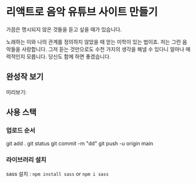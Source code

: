 # 리액트로 음악 유튜브 사이트 만들기

가끔은 명시되지 않은 것들을 듣고 싶을 때가 있습니다. 

노래하는 이와 나의 관계를 정의하지 않았을 때 얻는 미학이 있는 법이죠.
저는 그런 음악들을 사랑합니다. 
그저 듣는 것만으로도 수천 가지의 생각을 해낼 수 있다니 얼마나 매력적인지 모릅니다. 
당신도 함께 하면 좋겠습니다.

## 완성작 보기
미리보기: 

## 사용 스택

### 업로드 순서
git add .
git status
git commit -m "dd"
git push -u origin main

### 라이브러리 설치
sass 설치 : `npm install sass` or `npm i sass`